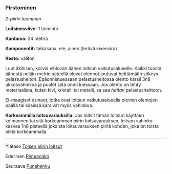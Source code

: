 ### Pirstominen

*2-piirin luominen*

**Loitsimisviive:** 1 toiminto

**Kantama:** 24 metriä

**Komponentit:** taikasana, ele, aines (terävä kivensiru)

**Kesto:** välitön

Luot äkillisen, korvia vihlovan äänen loitsun vaikutusalueelle. Kaikki tuosta äänestä neljän metrin säteellä olevat olennot joutuvat heittämään sitkeys-pelastusheiton. Epäonnistuessaan pelastusheitossa olento kärsii 3n8 ukkosvahinkoa ja puolet siitä onnistuessaan. Jos olento on tehty materiaalista, kuten kivi, kristalli tai metalli, se saa *haitan* pelastusheittoon.

Ei-maagiset esineet, jotka ovat loitsun vaikutusalueella olevien olentojen päällä tai käsissä kärsivät myös vahinkoa.

**Korkeammilla loitsuvarauksilla.** Jos loitsit tämän loitsun käyttäen kolmannen tai sitä korkeamman piirin loitsuvarauksen, loitsun vahinko kasvaa 1n8 pisteellä jokaista loitsuvarauksen piiriä kohden, joka on toista piiriä korkeammalla.	

----

Ylätaso [Toisen piirin loitsut](2_piirin_loitsut)

Edellinen [Pimeänäkö](Pimeänäkö)

Seuraava [Punahehku](Punahehku)
